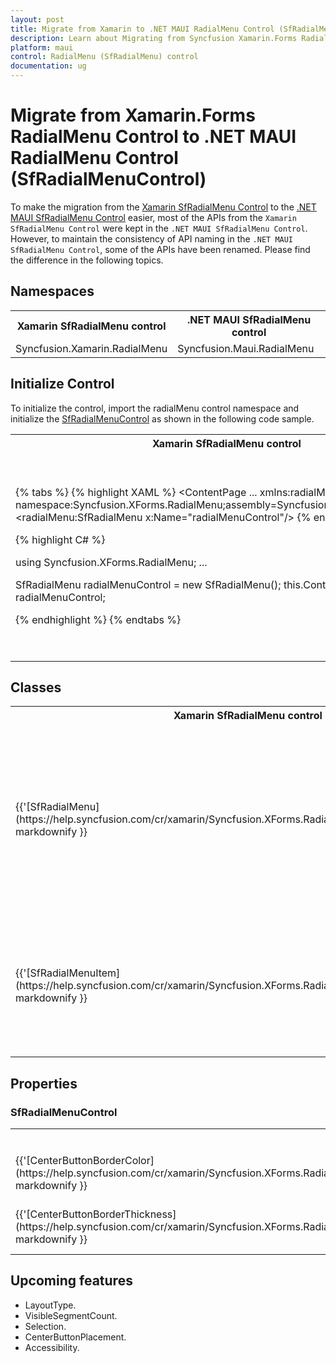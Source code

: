 ```yaml
---
layout: post
title: Migrate from Xamarin to .NET MAUI RadialMenu Control (SfRadialMenuControl) | Syncfusion
description: Learn about Migrating from Syncfusion Xamarin.Forms RadialMenu control to .NET MAUI RadialMenu control.
platform: maui
control: RadialMenu (SfRadialMenu) control
documentation: ug
---
```

 
# Migrate from Xamarin.Forms RadialMenu Control to .NET MAUI RadialMenu Control (SfRadialMenuControl)

To make the migration from the [Xamarin SfRadialMenu Control](https://www.syncfusion.com/xamarin-ui-controls/xamarin-radialMenu-control) to the [.NET MAUI SfRadialMenu Control](https://www.syncfusion.com/maui-controls/maui-radialMenu-control) easier, most of the APIs from the `Xamarin SfRadialMenu Control` were kept in the `.NET MAUI SfRadialMenu Control`. However, to maintain the consistency of API naming in the `.NET MAUI SfRadialMenu Control`, some of the APIs have been renamed. Please find the difference in the following topics.

## Namespaces

<table>
<tr>
<th>Xamarin SfRadialMenu control</th>
<th>.NET MAUI SfRadialMenu control</th></tr>
<tr>
<td>Syncfusion.Xamarin.RadialMenu</td>
<td>Syncfusion.Maui.RadialMenu</td></tr>
</table>

## Initialize Control

To initialize the control, import the radialMenu control namespace and initialize the [SfRadialMenuControl](https://www.syncfusion.com/maui-controls/maui-radial-menu-control) as shown in the following code sample.

<table>
<tr>
<th>Xamarin SfRadialMenu control</th>
<th>.NET MAUI SfRadialMenu control</th></tr>
<tr>
<td>

{% tabs %}
{% highlight XAML %}
<ContentPage 
...
xmlns:radialMenu="clr-namespace:Syncfusion.XForms.RadialMenu;assembly=Syncfusion.RadialMenu.XForms">
     <radialMenu:SfRadialMenu x:Name="radialMenuControl"/>
</ContentPage>
{% endhighlight %}

{% highlight C# %}

using Syncfusion.XForms.RadialMenu;
...

SfRadialMenu radialMenuControl = new SfRadialMenu();
this.Content = radialMenuControl;

{% endhighlight %}
{% endtabs %}

</td>
<td>

{% tabs %}
{% highlight XAML %}

<ContentPage 
...
xmlns:radialMenu="clr-namespace:Syncfusion.Maui.RadialMenu;assembly=Syncfusion.Maui.RadialMenu">
    <radialMenu:SfRadialMenu x:Name="radialMenuControl"/>
</ContentPage>

{% endhighlight %}

{% highlight C# %}

using Syncfusion.Maui.RadialMenu;
…

SfRadialMenu radialMenuControl = new SfRadialMenu();
this.Content = radialMenuControl;

{% endhighlight %}
{% endtabs %}
</td></tr>
</table>

## Classes 

<table>
<tr>
<th>Xamarin SfRadialMenu control</th>
<th>.NET MAUI SfRadialMenu control</th>
<th>Description</th>
</tr>

<tr>
<td>{{'[SfRadialMenu](https://help.syncfusion.com/cr/xamarin/Syncfusion.XForms.RadialMenu.SfRadialMenu.html)'| markdownify }}</td>
<td>{{'[SfRadialMenu](https://help.syncfusion.com/cr/maui/Syncfusion.Maui.RadialMenu.SfRadialMenu.html)'| markdownify}}</td>
<td>The SfRadialMenu displays a hierarchical menu in a circular layout, which is optimized for touch enabled devices. Typically, it is used as a context menu, and it can expose more menu items in the same space than traditional menus.</td>
</tr>

<tr>
<td>{{'[SfRadialMenuItem](https://help.syncfusion.com/cr/xamarin/Syncfusion.XForms.RadialMenu.SfRadialMenuItem.html)'| markdownify }}</td>
<td>{{'[SfRadialMenuItem](https://help.syncfusion.com/cr/maui/Syncfusion.Maui.RadialMenu.SfRadialMenuItem.html)'| markdownify}}</td>
<td>Represents an item that can be added as children in SfRadialMenu.Any object can be added as SfRadialMenuItem and that can be populated as menus.</td>
</tr>

</table> 


## Properties

### SfRadialMenuControl

<table> 
<tr>
<th>Xamarin SfRadialMenu control</th>
<th>.NET MAUI SfRadialMenu control</th>
<th>Description</th></tr>

<tr>
<td>{{'[CenterButtonBorderColor](https://help.syncfusion.com/cr/xamarin/Syncfusion.XForms.RadialMenu.SfRadialMenuControl.html#Syncfusion_XForms_Buttons_SfSegmentedControl_BorderColor)'| markdownify }}</td>
<td>{{'[CenterButtonStroke](https://help.syncfusion.com/cr/maui/Syncfusion.Maui.RadialMenu.SfRadialMenuControl.html#Syncfusion_Maui_Buttons_SfSegmentedControl_Stroke)'| markdownify}}</td>
<td>Gets or sets the stroke brush for the centerbuttonstroke in the SfRadialMenuControl.</td>
</tr>

<tr>
<td>{{'[CenterButtonBorderThickness](https://help.syncfusion.com/cr/xamarin/Syncfusion.XForms.RadialMenu.SfRadialMenuControl.html#Syncfusion_XForms_Buttons_SfSegmentedControl_BorderThickness)'| markdownify }}</td>
<td>{{'[CenterButtonStrokeThickness](https://help.syncfusion.com/cr/maui/Syncfusion.Maui.RadialMenu.SfRadialMenuControl.html#Syncfusion_Maui_Buttons_SfSegmentedControl_StrokeThickness)'| markdownify}}</td>
<td>Gets or sets a value of the the stroke brush for the centerbuttonstrokethickness in the SfRadialMenuControl.</td>
</tr>

</table> 

## Upcoming features

* LayoutType.
* VisibleSegmentCount.
* Selection.
* CenterButtonPlacement.
* Accessibility.